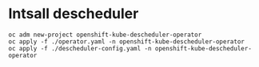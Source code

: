 # Intsall descheduler

```shell
oc adm new-project openshift-kube-descheduler-operator
oc apply -f ./operator.yaml -n openshift-kube-descheduler-operator
oc apply -f ./descheduler-config.yaml -n openshift-kube-descheduler-operator
```
